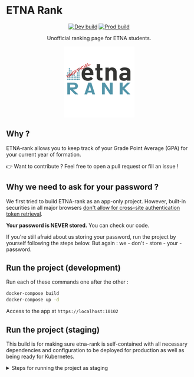 # ETNA Rank

<center>

[![Dev build](https://github.com/flavienbwk/etna-rank/actions/workflows/build-dev.yaml/badge.svg)](https://github.com/flavienbwk/etna-rank/actions/workflows/build-dev.yaml)
[![Prod build](https://github.com/flavienbwk/etna-rank/actions/workflows/build-prod.yaml/badge.svg)](https://github.com/flavienbwk/etna-rank/actions/workflows/build-prod.yaml)

Unofficial ranking page for ETNA students.

![ETNA Rank logo](./app/app/public/logo192.png)

</center>

## Why ?

ETNA-rank allows you to keep track of your Grade Point Average (GPA) for your current year of formation.

:point_right: Want to contribute ? Feel free to open a pull request or fill an issue !

## Why we need to ask for your password ?

We first tried to build ETNA-rank as an app-only project. However, built-in securities in all major browsers [don't allow for cross-site authentication token retrieval](https://cheatsheetseries.owasp.org/cheatsheets/Cross-Site_Request_Forgery_Prevention_Cheat_Sheet.html).

**Your password is NEVER stored.** You can check our code.

If you're still afraid about us storing your password, run the project by yourself following the steps below. But again : we - don't - store - your - password.

## Run the project (development)

Run each of these commands one after the other :

```bash
docker-compose build
docker-compose up -d
```

Access to the app at `https://localhost:10102`

## Run the project (staging)

This build is for making sure etna-rank is self-contained with all necessary dependencies and configuration to be deployed for production as well as being ready for Kubernetes.

<details>
<summary>Steps for running the project as staging</summary>
<br>

Run each of these commands one after the other :

```bash
# Setting up certificates
mkdir ./certs
chmod 700 ./certs
openssl req -x509 -nodes -days 365 -newkey rsa:2048 -keyout ./certs/app.key -out ./certs/app.crt
openssl dhparam -out ./certs/dhparam.pem 2048

# Running web platform
docker-compose -f prod.docker-compose.yml build
docker-compose -f prod.docker-compose.yml up -d
```

Access to the app at `https://localhost:10102`

</details>
